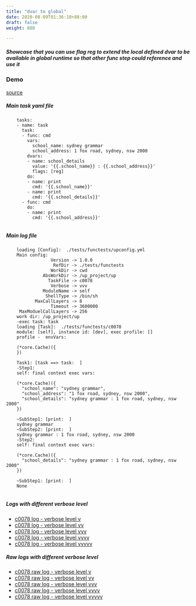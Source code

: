 ```yaml
---
title: "dvar to global"
date: 2020-08-09T01:36:10+88:00
draft: false
weight: 880

---
```


##### Showcase that you can use flag reg to extend the local defined dvar to be available in global runtime so that other func step could reference and use it


### Demo








[source](https://github.com/upcmd/up/blob/master/tests/functests/c0078.yml)

##### Main task yaml file
```
    tasks:
    - name: task
      task:
      - func: cmd
        vars:
          school_name: sydney grammar
          school_address: 1 fox road, sydney, nsw 2000
        dvars:
        - name: school_details
          value: '{{.school_name}} : {{.school_address}}'
          flags: [reg]
        do:
        - name: print
          cmd: '{{.school_name}}'
        - name: print
          cmd: '{{.school_details}}'
      - func: cmd
        do:
        - name: print
          cmd: '{{.school_address}}'
    
```
##### Main log file
```
    loading [Config]:  ./tests/functests/upconfig.yml
    Main config:
                 Version -> 1.0.0
                  RefDir -> ./tests/functests
                 WorkDir -> cwd
              AbsWorkDir -> /up_project/up
                TaskFile -> c0078
                 Verbose -> vvv
              ModuleName -> self
               ShellType -> /bin/sh
           MaxCallLayers -> 8
                 Timeout -> 3600000
     MaxModuelCallLayers -> 256
    work dir: /up_project/up
    -exec task: task
    loading [Task]:  ./tests/functests/c0078
    module: [self], instance id: [dev], exec profile: []
    profile -  envVars:
    
    (*core.Cache)({
    })
    
    Task1: [task ==> task:  ]
    -Step1:
    self: final context exec vars:
    
    (*core.Cache)({
      "school_name": "sydney grammar",
      "school_address": "1 fox road, sydney, nsw 2000",
      "school_details": "sydney grammar : 1 fox road, sydney, nsw 2000"
    })
    
    ~SubStep1: [print:  ]
    sydney grammar
    ~SubStep2: [print:  ]
    sydney grammar : 1 fox road, sydney, nsw 2000
    -Step2:
    self: final context exec vars:
    
    (*core.Cache)({
      "school_details": "sydney grammar : 1 fox road, sydney, nsw 2000"
    })
    
    ~SubStep1: [print:  ]
    None
    
```


##### Logs with different verbose level
* [c0078 log - verbose level v](../../logs/c0078_v)
* [c0078 log - verbose level vv](../../logs/c0078_vv)
* [c0078 log - verbose level vvv](../../logs/c0078_vvvv)
* [c0078 log - verbose level vvvv](../../logs/c0078_vvvv)
* [c0078 log - verbose level vvvvv](../../logs/c0078_vvvvv)

##### Raw logs with different verbose level
* [c0078 raw log - verbose level v](../../reflogs/c0078_v.log)
* [c0078 raw log - verbose level vv](../../reflogs/c0078_vv.log)
* [c0078 raw log - verbose level vvv](../../reflogs/c0078_vvv.log)
* [c0078 raw log - verbose level vvvv](../../reflogs/c0078_vvvv.log)
* [c0078 raw log - verbose level vvvvv](../../reflogs/c0078_vvvvv.log)







